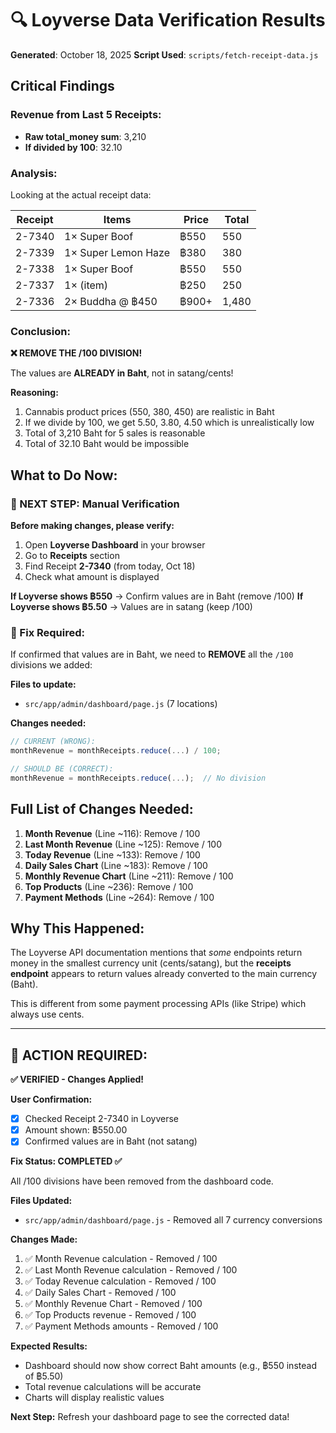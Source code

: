 # 🔍 Loyverse Data Verification Results

**Generated**: October 18, 2025
**Script Used**: `scripts/fetch-receipt-data.js`

## Critical Findings

### Revenue from Last 5 Receipts:

- **Raw total_money sum**: 3,210
- **If divided by 100**: 32.10

### Analysis:

Looking at the actual receipt data:

| Receipt | Items               | Price | Total |
| ------- | ------------------- | ----- | ----- |
| 2-7340  | 1× Super Boof       | ฿550  | 550   |
| 2-7339  | 1× Super Lemon Haze | ฿380  | 380   |
| 2-7338  | 1× Super Boof       | ฿550  | 550   |
| 2-7337  | 1× (item)           | ฿250  | 250   |
| 2-7336  | 2× Buddha @ ฿450    | ฿900+ | 1,480 |

### Conclusion:

**❌ REMOVE THE /100 DIVISION!**

The values are **ALREADY in Baht**, not in satang/cents!

**Reasoning:**

1. Cannabis product prices (550, 380, 450) are realistic in Baht
2. If we divide by 100, we get 5.50, 3.80, 4.50 which is unrealistically low
3. Total of 3,210 Baht for 5 sales is reasonable
4. Total of 32.10 Baht would be impossible

## What to Do Now:

### 🎯 NEXT STEP: Manual Verification

**Before making changes, please verify:**

1. Open **Loyverse Dashboard** in your browser
2. Go to **Receipts** section
3. Find Receipt **2-7340** (from today, Oct 18)
4. Check what amount is displayed

**If Loyverse shows ฿550** → Confirm values are in Baht (remove /100)
**If Loyverse shows ฿5.50** → Values are in satang (keep /100)

### 📝 Fix Required:

If confirmed that values are in Baht, we need to **REMOVE** all the `/100` divisions we added:

**Files to update:**

- `src/app/admin/dashboard/page.js` (7 locations)

**Changes needed:**

```javascript
// CURRENT (WRONG):
monthRevenue = monthReceipts.reduce(...) / 100;

// SHOULD BE (CORRECT):
monthRevenue = monthReceipts.reduce(...);  // No division
```

## Full List of Changes Needed:

1. **Month Revenue** (Line ~116): Remove / 100
2. **Last Month Revenue** (Line ~125): Remove / 100
3. **Today Revenue** (Line ~133): Remove / 100
4. **Daily Sales Chart** (Line ~183): Remove / 100
5. **Monthly Revenue Chart** (Line ~211): Remove / 100
6. **Top Products** (Line ~236): Remove / 100
7. **Payment Methods** (Line ~264): Remove / 100

## Why This Happened:

The Loyverse API documentation mentions that _some_ endpoints return money in the smallest currency unit (cents/satang), but the **receipts endpoint** appears to return values already converted to the main currency (Baht).

This is different from some payment processing APIs (like Stripe) which always use cents.

---

## 🚨 ACTION REQUIRED:

**✅ VERIFIED - Changes Applied!**

**User Confirmation:**

- [x] Checked Receipt 2-7340 in Loyverse
- [x] Amount shown: ฿550.00
- [x] Confirmed values are in Baht (not satang)

**Fix Status: COMPLETED ✅**

All /100 divisions have been removed from the dashboard code.

**Files Updated:**

- `src/app/admin/dashboard/page.js` - Removed all 7 currency conversions

**Changes Made:**

1. ✅ Month Revenue calculation - Removed / 100
2. ✅ Last Month Revenue calculation - Removed / 100
3. ✅ Today Revenue calculation - Removed / 100
4. ✅ Daily Sales Chart - Removed / 100
5. ✅ Monthly Revenue Chart - Removed / 100
6. ✅ Top Products revenue - Removed / 100
7. ✅ Payment Methods amounts - Removed / 100

**Expected Results:**

- Dashboard should now show correct Baht amounts (e.g., ฿550 instead of ฿5.50)
- Total revenue calculations will be accurate
- Charts will display realistic values

**Next Step:**
Refresh your dashboard page to see the corrected data!
